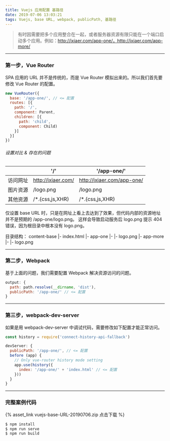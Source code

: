 ```yaml
---
title: Vuejs 应用配置 基路径
date: 2019-07-06 13:03:21
tags: Vuejs, base URL, webpack, publicPath, 基路径
---
```


> 有时因需要把多个应用整合在一起，或者服务器资源有限只能在一个端口启动多个应用。例如：http://ixiaer.com/app-one/，http://ixiaer.com/app-more/

---
### 第一步，Vue Router

SPA 应用的 URL 并不是传统的，而是 Vue Router 模拟出来的。所以我们首先要修改 Vue Router 的配置。

```javascript
new VueRouter({
  base: '/app-one/', // <= 配置
  routes: [{
    path: '/',
    component: Parent,
    children: [{
      path: 'child',
      component: Child)
    }]
  }]
})
```

###### 设置对比 & 存在的问题

|  | '/' | '/app-one/' |
| --- | --- | --- |
| 访问网址 | http://ixiaer.com/ | http://ixiaer.com/app-one/ |
| 图片资源 | /logo.png | /logo.png |
| 其他资源 | /*.{css,js,XHR} | /*.{css,js,XHR} |

仅设置 base URL 时，只是在网址上看上去达到了效果，但代码内部的资源地址并不是预期的 /app-one/logo.png。
这样会导致启动服务后 logo.png 提示 404 错误，因为根目录中根本没有 logo.png。

目录结构：
content-base
|- index.html
|- app-one
|- |- logo.png
|- app-more
|- |- logo.png

---
### 第二步，Webpack

基于上面的问题，我们需要配置 Webpack 解决资源访问的问题。

```javascript
output: {
  path: path.resolve(__dirname, 'dist'),
  publicPath: '/app-one/' // <= 配置
}
```

---
### 第三步，webpack-dev-server

如果是用 webpack-dev-server 中调试代码，需要修改如下配置才能正常访问。

```javascript
const history = require('connect-history-api-fallback')

devServer: {
  publicPath: '/app-one/', // <= 配置
  before (app) {
    // Only vue-router history mode setting
    app.use(history({
      index: '/app-one/' + 'index.html' // <= 配置
    }))
  }
}
```

---
### 完整案例代码

{% asset_link vuejs-base-URL-20190706.zip 点击下载 %}

```bash
$ npm install
$ npm run serve
$ npm run build
```



